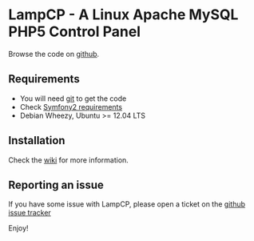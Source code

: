 LampCP - A Linux Apache MySQL PHP5 Control Panel
================================================

Browse the code on [github](https://github.com/jeboehm/LampCP).

Requirements
------------

* You will need [git](http://git-scm.com/download) to get the code
* Check [Symfony2 requirements](http://symfony.com/doc/current/reference/requirements.html)
* Debian Wheezy, Ubuntu >= 12.04 LTS

Installation
------------

Check the [wiki](https://github.com/jeboehm/LampCP/wiki) for more information.


Reporting an issue
------------------

If you have some issue with LampCP, please open a ticket on the
[github issue tracker](https://github.com/jeboehm/LampCP/issues)

Enjoy!

